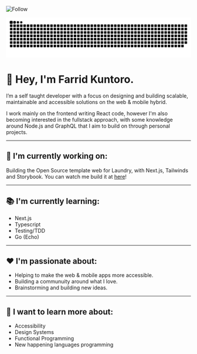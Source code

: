 ![Follow](https://img.shields.io/twitter/follow/FarridKuntoro?color=%231DA1F2&logo=Twitter&style=flat-square)

<a href="https://github.com/farridkun"><img src="https://github.com/Platane/snk/raw/output/github-contribution-grid-snake.svg"></a>

# 👋 Hey, I'm Farrid Kuntoro.

I’m a self taught developer with a focus on designing and building scalable, maintainable and accessible solutions on the web & mobile hybrid.

I work mainly on the frontend writing React code, however I'm also becoming interested in the fullstack approach, with some knowledge around Node.js and GraphQL that I aim to build on through personal projects.

--- 

## 🚀 I'm currently working on: 

Building the Open Source template web for Laundry, with Next.js, Tailwinds and Storybook. You can watch me build it at [here](https://github.com/farridkun/LaundryKun)!

--- 

## 📚 I'm currently learning: 

- Next.js
- Typescript
- Testing/TDD
- Go (Echo)

--- 

## ❤ I'm passionate about: 

- Helping to make the web & mobile apps more accessible.
- Building a communuity around what I love.
- Brainstorming and building new ideas.

---

## 💭 I want to learn more about: 

- Accessibility
- Design Systems
- Functional Programming
- New happening languages programming
